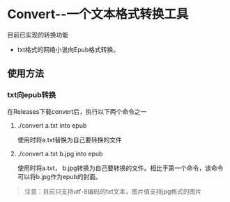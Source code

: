 # Convert--一个文本格式转换工具

目前已实现的转换功能

- txt格式的网络小说向Epub格式转换。

## 使用方法

### txt向epub转换

在Releases下载convert后，执行以下两个命令之一

1. ./convert a.txt into epub
   
     使用时将a.txt替换为自己要转换的文件
2. ./convert a.txt b.jpg into epub

     使用时将a.txt， b.jpg转换为自己要转换的文件。相比于第一个命令，该命令可以将b.jpg作为epub的封面。

> 注意：目前只支持utf-8编码的txt文本，图片值支持jpg格式的图片